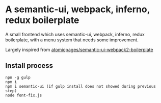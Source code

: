 # A semantic-ui, webpack, inferno, redux boilerplate

A small frontend which uses semantic-ui, webpack, inferno, redux boilerplate, with a menu system that needs some improvement.


Largely inspired from [atomicpages/semantic-ui-webpack2-boilerplate](https://github.com/atomicpages/semantic-ui-webpack2-boilerplate)

## Install process
```
npn -g gulp
npm i
npm i semantic-ui (if gulp install does not showed during previous step)
node font-fix.js
```
